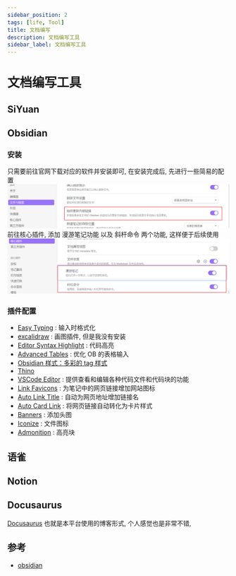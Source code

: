 ```yaml
---
sidebar_position: 2
tags: [life, Tool]
title: 文档编写
description: 文档编写工具
sidebar_label: 文档编写工具
---
```

# 文档编写工具
## SiYuan

## Obsidian
### 安装
只需要前往官网下载对应的软件并安装即可, 在安装完成后, 先进行一些简易的配置
![image-20240510185302794](https://raw.githubusercontent.com/Guardian-JTZ/Image/main/img/image-20240510185302794.png)
前往核心插件, 添加 漫游笔记功能 以及 斜杆命令 两个功能, 这样便于后续使用
![image-202405101854390752024-05-13-00-26-01](https://raw.githubusercontent.com/Guardian-JTZ/Image/main/img/image-202405101854390752024-05-13-00-26-01)
### 插件配置
- [Easy Typing](obsidian://show-plugin?id=easy-typing-obsidian) : 输入时格式化
- [excalidraw](obsidian://show-plugin?id=obsidian-excalidraw-plugin) : 画图插件, 但是我没有安装
- [Editor Syntax Highlight](obsidian://show-plugin?id=cm-editor-syntax-highlight-obsidian) :   代码高亮
- [Advanced Tables](obsidian://show-plugin?id=table-editor-obsidian) : 优化 OB 的表格输入
- [Obsidian 样式：多彩的 tag 样式](https://pkmer.cn/Pkmer-Docs/10-obsidian/obsidian%E5%A4%96%E8%A7%82/css-%E7%89%87%E6%AE%B5/obsidian%E6%A0%B7%E5%BC%8F-%E5%A4%9A%E5%BD%A9tag%E6%A0%B7%E5%BC%8F/)
- [Thino](https://pkmer.cn/Pkmer-Docs/10-obsidian/obsidian%E5%A4%96%E8%A7%82/obsidian%E7%9A%84css%E4%BB%A3%E7%A0%81%E7%89%87%E6%AE%B5/#Thino)
- [VSCode Editor](obsidian://show-plugin?id=vscode-editor) : 提供查看和编辑各种代码文件和代码块的功能
- [Link Favicons](obsidian://show-plugin?id=link-favicon) : 为笔记中的网页链接增加网站图标
- [Auto Link Title](obsidian://show-plugin?id=obsidian-auto-link-title) : 自动为网页地址增加链接名
- [Auto Card Link](obsidian://show-plugin?id=auto-card-link) : 将网页链接自动转化为卡片样式
- [Banners](obsidian://show-plugin?id=obsidian-banners) : 添加头图
- [Iconize](obsidian://show-plugin?id=obsidian-icon-folder) : 文件图标
- [Admonition](obsidian://show-plugin?id=obsidian-admonition) : 高亮块

## 语雀

## Notion

## Docusaurus
[Docusaurus](./../../help/Docusaurus/intro.md)
也就是本平台使用的博客形式, 个人感觉也是非常不错, 

## 参考
- [obsidian](https://pkmer.cn/Pkmer-Docs/10-obsidian/obsidian/)